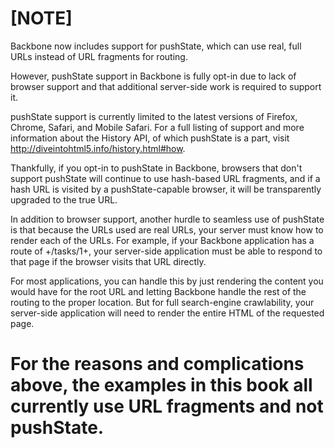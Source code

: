 [NOTE]
===============================
Backbone now includes support for pushState, which can use real, full URLs
instead of URL fragments for routing.

However, pushState support in Backbone is fully opt-in due to lack of
browser support and that additional server-side work is required to support it.

pushState support is currently limited to the latest versions of Firefox,
Chrome, Safari, and Mobile Safari. For a full listing of support and more
information about the History API, of which pushState is a part, visit
<http://diveintohtml5.info/history.html#how>.

Thankfully, if you opt-in to pushState in Backbone, browsers that don't
support pushState will continue to use hash-based URL fragments, and if a hash
URL is visited by a pushState-capable browser, it will be transparently
upgraded to the true URL.

In addition to browser support, another hurdle to seamless use of pushState is
that because the URLs used are real URLs, your server must know how to render
each of the URLs. For example, if your Backbone application has a route of
+/tasks/1+, your server-side application must be able to respond to that page if
the browser visits that URL directly.

For most applications, you can handle this by just rendering the content you
would have for the root URL and letting Backbone handle the rest of the
routing to the proper location. But for full search-engine crawlability, your
server-side application will need to render the entire HTML of the requested page.

For the reasons and complications above, the examples in this book all
currently use URL fragments and not pushState.
===============================
